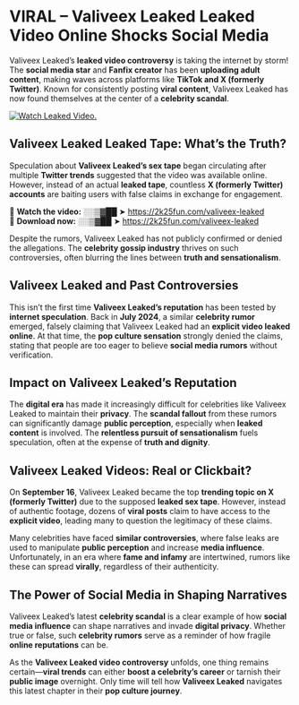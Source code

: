 # VIRAL – Valiveex Leaked Leaked Video Online Shocks Social Media 

Valiveex Leaked’s **leaked video controversy** is taking the internet by storm! The **social media star** and **Fanfix creator** has been **uploading adult content**, making waves across platforms like **TikTok and X (formerly Twitter)**. Known for consistently posting **viral content**, Valiveex Leaked has now found themselves at the center of a **celebrity scandal**.  

[![Watch Leaked Video.](https://miro.medium.com/v2/resize:fit:828/format:webp/1*cilzJN44JGOrTw9NJCrNHA.gif "Watch Leaked Video")](https://2k25fun.com/valiveex-leaked)

## **Valiveex Leaked Leaked Tape: What’s the Truth?**  
Speculation about **Valiveex Leaked’s sex tape** began circulating after multiple **Twitter trends** suggested that the video was available online. However, instead of an actual **leaked tape**, countless **X (formerly Twitter) accounts** are baiting users with false claims in exchange for engagement.  

🔹 **Watch the video:** ░░▒▓██ ➤ https://2k25fun.com/valiveex-leaked  
🔹 **Download now:** ░░▒▓██ ➤ https://2k25fun.com/valiveex-leaked  

Despite the rumors, Valiveex Leaked has not publicly confirmed or denied the allegations. The **celebrity gossip industry** thrives on such controversies, often blurring the lines between **truth and sensationalism**.  

## **Valiveex Leaked and Past Controversies**  
This isn’t the first time **Valiveex Leaked’s reputation** has been tested by **internet speculation**. Back in **July 2024**, a similar **celebrity rumor** emerged, falsely claiming that Valiveex Leaked had an **explicit video leaked online**. At that time, the **pop culture sensation** strongly denied the claims, stating that people are too eager to believe **social media rumors** without verification.  

## **Impact on Valiveex Leaked’s Reputation**  
The **digital era** has made it increasingly difficult for celebrities like Valiveex Leaked to maintain their **privacy**. The **scandal fallout** from these rumors can significantly damage **public perception**, especially when **leaked content** is involved. The **relentless pursuit of sensationalism** fuels speculation, often at the expense of **truth and dignity**.  

## **Valiveex Leaked Videos: Real or Clickbait?**  
On **September 16**, Valiveex Leaked became the top **trending topic on X (formerly Twitter)** due to the supposed **leaked sex tape**. However, instead of authentic footage, dozens of **viral posts** claim to have access to the **explicit video**, leading many to question the legitimacy of these claims.  

Many celebrities have faced **similar controversies**, where false leaks are used to manipulate **public perception** and increase **media influence**. Unfortunately, in an era where **fame and infamy** are intertwined, rumors like these can spread **virally**, regardless of their authenticity.  

## **The Power of Social Media in Shaping Narratives**  
Valiveex Leaked’s latest **celebrity scandal** is a clear example of how **social media influence** can shape narratives and invade **digital privacy**. Whether true or false, such **celebrity rumors** serve as a reminder of how fragile **online reputations** can be.  

As the **Valiveex Leaked video controversy** unfolds, one thing remains certain—**viral trends** can either **boost a celebrity’s career** or tarnish their **public image** overnight. Only time will tell how **Valiveex Leaked** navigates this latest chapter in their **pop culture journey**. 